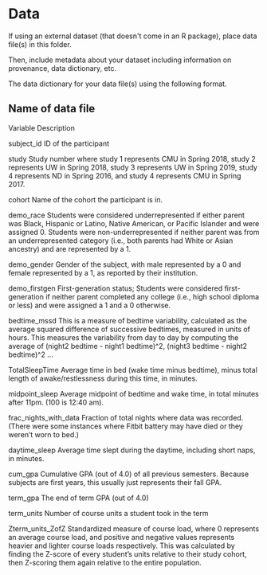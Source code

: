 # Data

If using an external dataset (that doesn't come in an R package), place data file(s) in this folder.

Then, include metadata about your dataset including information on provenance, data dictionary, etc.

The data dictionary for your data file(s) using the following format.

## Name of data file

Variable
Description

subject_id
ID of the participant

study
Study number where study 1 represents CMU in Spring 2018, study 2 represents UW in Spring 2018, study 3 represents UW in Spring 2019, study 4 represents ND in Spring 2016, and study 4 represents CMU in Spring 2017.

cohort
Name of the cohort the participant is in.

demo_race
Students were considered underrepresented if either parent was Black, Hispanic or Latino, Native American, or Pacific Islander and were assigned 0. Students were non-underrepresented if neither parent was from an underrepresented category (i.e., both parents had White or Asian ancestry) and are represented by a 1.

demo_gender
Gender of the subject, with male represented by a 0 and female represented by a 1, as reported by their institution.

demo_firstgen
First-generation status; Students were considered first-generation if neither parent completed any college (i.e., high school diploma or less) and were assigned a 1 and a 0 otherwise. 

bedtime_mssd
 This is a measure of bedtime variability, calculated as the average squared difference of successive bedtimes, measured in units of hours. This measures the variability from day to day by computing the average of (night2 bedtime - night1 bedtime)^2, (night3 bedtime - night2 bedtime)^2 …

TotalSleepTime
Average time in bed (wake time minus bedtime),  minus total length of awake/restlessness during this time, in minutes. 

midpoint_sleep
Average midpoint of bedtime and wake time, in total minutes after 11pm. (100 is 12:40 am).

frac_nights_with_data
Fraction of total nights where data was recorded. (There were some instances where Fitbit battery may have died or they weren’t worn to bed.) 

daytime_sleep
Average time slept during the daytime, including short naps, in minutes.


cum_gpa
Cumulative GPA (out of 4.0) of all previous semesters. Because subjects are first years, this usually just represents their fall GPA. 

term_gpa
The end of term GPA (out of 4.0) 

term_units
Number of course units a student took in the term 

Zterm_units_ZofZ
Standardized measure of course load, where 0 represents an average course load, and positive and negative values represents heavier and lighter course loads respectively. This was calculated by finding the Z-score of every student’s units relative to their study cohort, then Z-scoring them again relative to the entire population.



